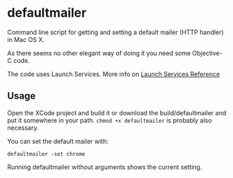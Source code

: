 defaultmailer
==============

Command line script for getting and setting a default mailer (HTTP handler) in Mac OS X.

As there seems no other elegant way of doing it you need some Objective-C code.

The code uses Launch Services. More info on 
[Launch Services Reference](https://developer.apple.com/library/mac/documentation/Carbon/Reference/LaunchServicesReference/Reference/reference.html)

Usage
-----

Open the XCode project and build it or download the build/defaultmailer and put it somewhere
in your path. `chmod +x defaultmailer` is probably also necessary.

You can set the default mailer with:

    defaultmailer -set chrome

Running defaultmailer without arguments shows the current setting.